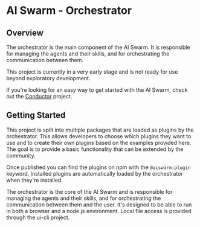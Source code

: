 # AI Swarm - Orchestrator

## Overview

The orchestrator is the main component of the AI Swarm. It is responsible for managing the agents and their skills, and for orchestrating the communication between them.

This project is currently in a very early stage and is not ready for use beyond exploratory development.

If you're looking for an easy way to get started with the AI Swarm, check out the [Conductor](https://github.com/aiswarm/conductor) project.

## Getting Started

This project is split into multiple packages that are loaded as plugins by the orchestrator.  This allows developers to choose which plugins they want to use and to create their own plugins based on the examples provided here. The goal is to provide a basic functionality that can be extended by the community.

Once published you can find the plugins on npm with the `@aiswarm:plugin` keyword. Installed plugins are automatically loaded by the orchestrator when they're installed.

The orchestrator is the core of the AI Swarm and is responsible for managing the agents and their skills, and for orchestrating the communication between them and the user. It's designed to be able to run in both a browser and a node.js environment. Local file access is provided through the ui-cli project.
